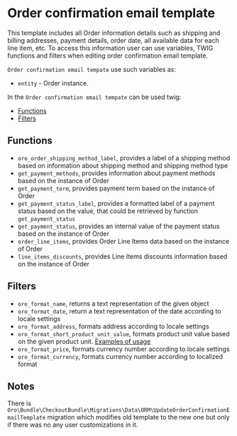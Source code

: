Order confirmation email template
=================

This template includes all Order information details such as shipping and billing addresses, payment details, order date, all available data for each line item, etc.
To access this information user can use variables, TWIG functions and filters when editing order confirmation email template.

`Order confirmation email tempate` use such variables as:
- `entity` - Order instance.

In the `Order confirmation email tempate` can be used twig:
- [Functions](#functions)
- [Filters](#filters)

Functions
-------

- `oro_order_shipping_method_label`, provides a label of a shipping method based on information about shipping method and shipping method type
- `get_payment_methods`, provides information about payment methods based on the instance of Order
- `get_payment_term`, provides payment term based on the instance of Order
- `get_payment_status_label`, provides a formatted label of a payment status based on the value, that could be retrieved by function `get_payment_status`
- `get_payment_status`, provides an internal value of the payment status based on the instance of Order
- `order_line_items`, provides Order Line Items data based on the instance of Order
- `line_items_discounts`, provides Line Items discounts information based on the instance of Order

Filters
-------

- `oro_format_name`, returns a text representation of the given object
- `oro_format_date`, return a text representation of the date according to locale settings
- `oro_format_address`, formats address according to locale settings
- `oro_format_short_product_unit_value`, formats product unit value based on the given product unit. [Examples of usage](../../../../ProductBundle/Resources/doc/product-unit-value-formatting.md)
- `oro_format_price`, formats currency number according to locale settings
- `oro_format_currency`, formats currency number according to localized format

Notes
-------

There is `Oro\Bundle\CheckoutBundle\Migrations\Data\ORM\UpdateOrderConfirmationEmailTemplate` migration which modifies old template to the new one
but only if there was no any user customizations in it.
